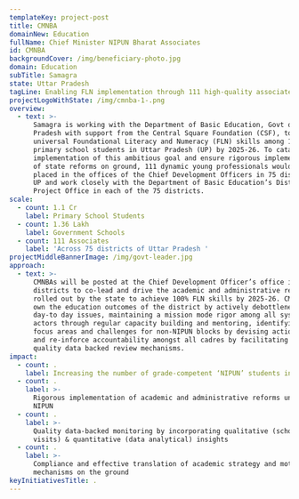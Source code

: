 ```yaml
---
templateKey: project-post
title: CMNBA
domainNew: Education
fullName: Chief Minister NIPUN Bharat Associates
id: CMNBA
backgroundCover: /img/beneficiary-photo.jpg
domain: Education
subTitle: Samagra
state: Uttar Pradesh
tagLine: Enabling FLN implementation through 111 high-quality associates
projectLogoWithState: /img/cmnba-1-.png
overview:
  - text: >-
      Samagra is working with the Department of Basic Education, Govt of Uttar
      Pradesh with support from the Central Square Foundation (CSF), to achieve
      universal Foundational Literacy and Numeracy (FLN) skills among 1.1 crore
      primary school students in Uttar Pradesh (UP) by 2025-26. To catalyze the
      implementation of this ambitious goal and ensure rigorous implementation
      of state reforms on ground, 111 dynamic young professionals would be
      placed in the offices of the Chief Development Officers in 75 districts of
      UP and work closely with the Department of Basic Education’s District
      Project Office in each of the 75 districts.
scale:
  - count: 1.1 Cr
    label: Primary School Students
  - count: 1.36 Lakh
    label: Government Schools
  - count: 111 Associates
    label: 'Across 75 districts of Uttar Pradesh '
projectMiddleBannerImage: /img/govt-leader.jpg
approach:
  - text: >-
      CMNBAs will be posted at the Chief Development Officer’s office in the
      districts to co-lead and drive the academic and administrative reforms
      rolled out by the state to achieve 100% FLN skills by 2025-26. CMNBAs will
      own the education outcomes of the district by actively debottlenecking
      day-to day issues, maintaining a mission mode rigor among all system
      actors through regular capacity building and mentoring, identifying key
      focus areas and challenges for non-NIPUN blocks by devising action plans
      and re-inforce accountability amongst all cadres by facilitating high
      quality data backed review mechanisms. 
impact:
  - count: .
    label: Increasing the number of grade-competent ‘NIPUN’ students in the district
  - count: .
    label: >-
      Rigorous implementation of academic and administrative reforms under
      NIPUN 
  - count: .
    label: >-
      Quality data-backed monitoring by incorporating qualitative (school/field
      visits) & quantitative (data analytical) insights 
  - count: .
    label: >-
      Compliance and effective translation of academic strategy and motivation
      mechanisms on the ground
keyInitiativesTitle: .
---
```


